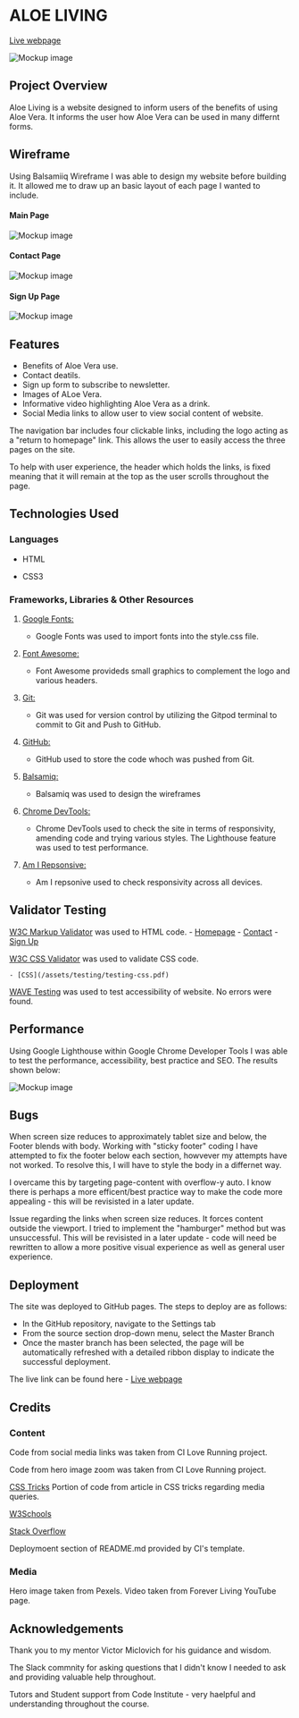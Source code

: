 # ALOE LIVING

[Live webpage](https://raccodes09.github.io/aloe-living/index.html)

![Mockup image](/assets/testing/testing-responsive.png)



## Project Overview

Aloe Living is a website designed to inform users of the benefits of using Aloe Vera. It informs the user how Aloe Vera can be used in many differnt forms.



## Wireframe

Using Balsamiiq Wireframe I was able to design my website before building it. It allowed me to draw up an basic layout of each page I wanted to include.

#### Main Page 

![Mockup image](/assets/images/readme-images/wireframe-mainpage.png)

#### Contact Page 

![Mockup image](/assets/images/readme-images/wireframe-contact.png)

#### Sign Up Page 

![Mockup image](/assets/images/readme-images/wireframe-signup.png)



## Features

- Benefits of Aloe Vera use.
- Contact deatils.
- Sign up form to subscribe to newsletter.
- Images of ALoe Vera.
- Informative video highlighting Aloe Vera as a drink.
- Social Media links to allow user to view social content of website.

The navigation bar includes four clickable links, including the logo acting as a "return to homepage" link. This allows the user to easily access the three pages on the site.

To help with user experience, the header which holds the links, is fixed meaning that it will remain at the top as the user scrolls throughout the page.

## Technologies Used

### Languages

-   HTML

-   CSS3

### Frameworks, Libraries & Other Resources

1. [Google Fonts:](https://fonts.google.com/)
    - Google Fonts was used to import fonts into the style.css file.

1. [Font Awesome:](https://fontawesome.com/)
    - Font Awesome provideds small graphics to complement the logo and various headers.

1. [Git:](https://git-scm.com/)
    - Git was used for version control by utilizing the Gitpod terminal to commit to Git and Push to GitHub.

1. [GitHub:](https://github.com/)
    - GitHub used to store the code whoch was pushed from Git.

1. [Balsamiq:](https://balsamiq.com/)
    - Balsamiq was used to design the wireframes

1. [Chrome DevTools:](https://developer.chrome.com/docs/devtools/)
    - Chrome DevTools used to check the site in terms of responsivity, amending code and trying various styles. The Lighthouse feature was used to test performance.

1. [Am I Repsonsive:](https://ui.dev/amiresponsive)
    - Am I repsonive used to check responsivity across all devices.


## Validator Testing

[W3C Markup Validator](https://jigsaw.w3.org/css-validator/#validate_by_input) was used to HTML code.
    - [Homepage](/assets/testing/testing-html-homepage.pdf)
    - [Contact](/assets/testing/testing-html-contact.pdf)
    - [Sign Up](/assets/testing/testing-html-signup.pdf)

[W3C CSS Validator](https://jigsaw.w3.org/css-validator/#validate_by_input) was used to validate CSS code.

    - [CSS](/assets/testing/testing-css.pdf)

[WAVE Testing](https://chrome.google.com/webstore/detail/wave-evaluation-tool/jbbplnpkjmmeebjpijfedlgcdilocofh) was used to test accessibility of website. No errors were found.

## Performance

Using Google Lighthouse within Google Chrome Developer Tools I was able to test the performance, accessibility, best practice and SEO. The results shown below:

![Mockup image]()

## Bugs

When screen size reduces to approximately tablet size and below, the Footer blends with body. Working with "sticky footer" coding I have attempted to fix the footer below each section, howvever my attempts have not worked. To resolve this, I will have to style the body in a differnet way.

I overcame this by targeting page-content with overflow-y auto. I know there is perhaps a more efficent/best practice way to make the code more appealing - this will be revisisted in a later update.

Issue regarding the links when screen size reduces. It forces content outside the viewport. I tried to implement the "hamburger" method but was unsuccessful. This will be revisisted in a later update - code will need be rewritten to allow a more positive visual experience as well as general user experience.



## Deployment

The site was deployed to GitHub pages. The steps to deploy are as follows:
- In the GitHub repository, navigate to the Settings tab
- From the source section drop-down menu, select the Master Branch
- Once the master branch has been selected, the page will be automatically refreshed with a detailed ribbon display to indicate the successful deployment.

The live link can be found here - [Live webpage](https://raccodes09.github.io/aloe-living/index.html)


## Credits

### Content

Code from social media links was taken from CI Love Running project.

Code from hero image zoom was taken from CI Love Running project.

[CSS Tricks](https://css-tricks.com/) Portion of code from article in CSS tricks regarding media queries.

[W3Schools](https://www.w3schools.com/) 

[Stack Overflow](https://stackoverflow.com/)

Deploymoent section of README.md provided by CI's template.

### Media

Hero image taken from Pexels.
Video taken from Forever Living YouTube page.


## Acknowledgements

Thank you to my mentor Victor Miclovich for his guidance and wisdom.

The Slack commnity for asking questions that I didn't know I needed to ask and providing valuable help throughout.

Tutors and Student support from Code Institute - very haelpful and understanding throughout the course.
